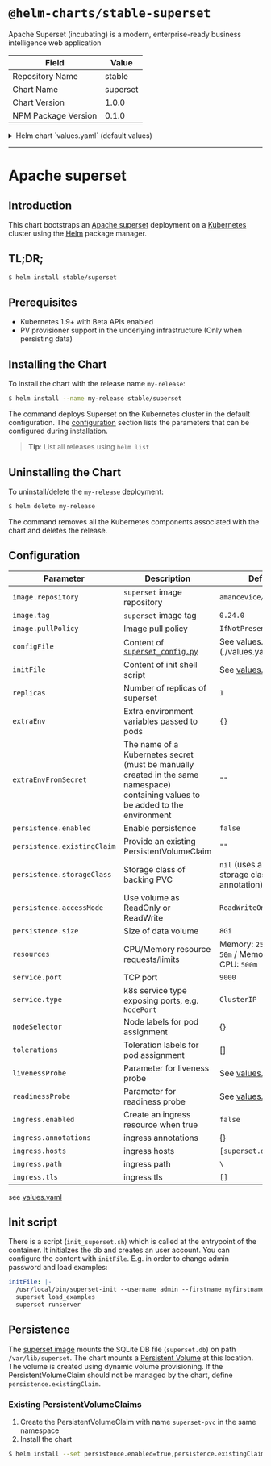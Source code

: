 # `@helm-charts/stable-superset`

Apache Superset (incubating) is a modern, enterprise-ready business intelligence web application

| Field               | Value    |
| ------------------- | -------- |
| Repository Name     | stable   |
| Chart Name          | superset |
| Chart Version       | 1.0.0    |
| NPM Package Version | 0.1.0    |

<details>

<summary>Helm chart `values.yaml` (default values)</summary>

```yaml
# Default values for superset.
# This is a YAML-formatted file.
# Declare variables to be passed into your templates.

replicaCount: 1

## Set default image, imageTag, and imagePullPolicy.
image:
  repository: 'amancevice/superset'
  tag: '0.24.0'
  pullPolicy: 'IfNotPresent'

initFile: |-
  /usr/local/bin/superset-init --username admin --firstname admin --lastname user --email admin@fab.org --password admin
  superset runserver

configFile: |-
  #---------------------------------------------------------
  # Superset specific config
  #---------------------------------------------------------
  ROW_LIMIT = 5000
  SUPERSET_WORKERS = 2

  SUPERSET_WEBSERVER_PORT = 8088
  #---------------------------------------------------------

  #---------------------------------------------------------
  # Flask App Builder configuration
  #---------------------------------------------------------
  # Your App secret key
  SECRET_KEY = '\2\1thisismyscretkey\1\2\e\y\y\h'

  # The SQLAlchemy connection string to your database backend
  # This connection defines the path to the database that stores your
  # superset metadata (slices, connections, tables, dashboards, ...).
  # Note that the connection information to connect to the datasources
  # you want to explore are managed directly in the web UI
  SQLALCHEMY_DATABASE_URI = 'sqlite:////var/lib/superset/superset.db'


  # Flask-WTF flag for CSRF
  WTF_CSRF_ENABLED = True
  # Add endpoints that need to be exempt from CSRF protection
  WTF_CSRF_EXEMPT_LIST = []

  # Set this API key to enable Mapbox visualizations
  MAPBOX_API_KEY = ''

## Extra environment variables that will be passed onto deployment pod
##
extraEnv: {}

## The name of a secret in the same kubernetes namespace which contain values to be added to the environment
## This can be useful for secret keys, etc
##
extraEnvFromSecret: ''

persistence:
  ## If true, superset server will create/use a Persistent Volume Claim
  ## If false, use emptyDir
  ##
  enabled: false

  ## superset data Persistent Volume access modes
  ## Must match those of existing PV or dynamic provisioner
  ## Ref: http://kubernetes.io/docs/user-guide/persistent-volumes/
  ##
  accessModes:
    - ReadWriteOnce

  ## superset data Persistent Volume size
  ##
  size: 8Gi

  ## superset server data Persistent Volume Storage Class
  ## If defined, storageClassName: <storageClass>
  ## If set to "-", storageClassName: "", which disables dynamic provisioning
  ## If undefined (the default) or set to null, no storageClassName spec is
  ##   set, choosing the default provisioner.  (gp2 on AWS, standard on
  ##   GKE, AWS & OpenStack)
  ##
  # storageClass: "-"

  ## Superset data Persistent Volume existing claim name
  ## Requires server.persistence.enabled: true
  ## If defined, PVC must be created manually before volume will be bound
  existingClaim: ''

## Expose the superset service to be accessed from outside the cluster (LoadBalancer service).
## or access it from within the cluster (ClusterIP service). Set the service type and the port to serve it.
## ref: http://kubernetes.io/docs/user-guide/services/
##
service:
  type: ClusterIP
  port: 9000

  ## service annotations
  annotations:
    {}
    # service.beta.kubernetes.io/aws-load-balancer-internal: "true"
    # external-dns.alpha.kubernetes.io/hostname: "superset.domain.com"

  ## loadbalancer source ranges. only used when service.type is "LoadBalancer"
  loadBalancerSourceRanges: []
  # - 172.31.0.0/16

ingress:
  ## If true, superset Ingress will be created
  ##
  enabled: false

  ## superset Ingress annotations
  annotations: {}
  # kubernetes.io/ingress.class: nginx
  # kubernetes.io/tls-acme: 'true'

  ## superset Ingress hostnames
  ## Must be provided if Ingress is enabled
  ##
  hosts:
    - superset.domain.com

  ## superset Ingress path
  ## Optional, allows specifying paths for more flexibility
  ## E.g. Traefik ingress likes paths
  ##
  path: /

  ## superset Ingress TLS configuration
  ## Secrets must be manually created in the namespace
  ##
  tls: []
  #   - secretName: superset-server-tls
  #     hosts:
  #       - superset.domain.com

## Node labels for pod assignment
## Ref: https://kubernetes.io/docs/user-guide/node-selection/
##
nodeSelector: {}

## Tolerations
## ref: https://kubernetes.io/docs/concepts/configuration/assign-pod-node/#taints-and-tolerations-beta-feature
tolerations: []

## Affinity and anti-affinity
## ref: https://kubernetes.io/docs/concepts/configuration/assign-pod-node/#affinity-and-anti-affinity
affinity: {}

## Configure resource requests and limits
## ref: http://kubernetes.io/docs/user-guide/compute-resources/
##
resources: {}
#  requests:
#    cpu: 50m
#    memory: 256Mi
#  limits:
#    cpu: 500m
#    memory: 750Mi

## Configure liveness/readiness params
## ref: https://kubernetes.io/docs/tasks/configure-pod-container/configure-liveness-readiness-probes/
##
livenessProbe:
  httpGet:
    path: /health
    port: http
  initialDelaySeconds: 80
  timeoutSeconds: 5
  periodSeconds: 10
  failureThreshold: 2
readinessProbe:
  httpGet:
    path: /health
    port: http
  initialDelaySeconds: 60
  timeoutSeconds: 5
  periodSeconds: 10
  failureThreshold: 2
```

</details>

---

# Apache superset

## Introduction

This chart bootstraps an [Apache superset](https://superset.incubator.apache.org/) deployment on a [Kubernetes](http://kubernetes.io) cluster using the [Helm](https://helm.sh) package manager.

## TL;DR;

```bash
$ helm install stable/superset
```

## Prerequisites

- Kubernetes 1.9+ with Beta APIs enabled
- PV provisioner support in the underlying infrastructure (Only when persisting data)

## Installing the Chart

To install the chart with the release name `my-release`:

```bash
$ helm install --name my-release stable/superset
```

The command deploys Superset on the Kubernetes cluster in the default configuration. The [configuration](#configuration) section lists the parameters that can be configured during installation.

> **Tip**: List all releases using `helm list`

## Uninstalling the Chart

To uninstall/delete the `my-release` deployment:

```bash
$ helm delete my-release
```

The command removes all the Kubernetes components associated with the chart and deletes the release.

## Configuration

| Parameter                   | Description                                                                                                                       | Default                                                    |
| --------------------------- | --------------------------------------------------------------------------------------------------------------------------------- | ---------------------------------------------------------- |
| `image.repository`          | `superset` image repository                                                                                                       | `amancevice/superset`                                      |
| `image.tag`                 | `superset` image tag                                                                                                              | `0.24.0`                                                   |
| `image.pullPolicy`          | Image pull policy                                                                                                                 | `IfNotPresent`                                             |
| `configFile`                | Content of [`superset_config.py`](https://superset.incubator.apache.org/installation.html)                                        | See values.yaml](./values.yaml)                            |
| `initFile`                  | Content of init shell script                                                                                                      | See [values.yaml](./values.yaml)                           |
| `replicas`                  | Number of replicas of superset                                                                                                    | `1`                                                        |
| `extraEnv`                  | Extra environment variables passed to pods                                                                                        | `{}`                                                       |
| `extraEnvFromSecret`        | The name of a Kubernetes secret (must be manually created in the same namespace) containing values to be added to the environment | `""`                                                       |
| `persistence.enabled`       | Enable persistence                                                                                                                | `false`                                                    |
| `persistence.existingClaim` | Provide an existing PersistentVolumeClaim                                                                                         | `""`                                                       |
| `persistence.storageClass`  | Storage class of backing PVC                                                                                                      | `nil` (uses alpha storage class annotation)                |
| `persistence.accessMode`    | Use volume as ReadOnly or ReadWrite                                                                                               | `ReadWriteOnce`                                            |
| `persistence.size`          | Size of data volume                                                                                                               | `8Gi`                                                      |
| `resources`                 | CPU/Memory resource requests/limits                                                                                               | Memory: `256Mi`, CPU: `50m` / Memory: `500Mi`, CPU: `500m` |
| `service.port`              | TCP port                                                                                                                          | `9000`                                                     |
| `service.type`              | k8s service type exposing ports, e.g. `NodePort`                                                                                  | `ClusterIP`                                                |
| `nodeSelector`              | Node labels for pod assignment                                                                                                    | {}                                                         |
| `tolerations`               | Toleration labels for pod assignment                                                                                              | []                                                         |
| `livenessProbe`             | Parameter for liveness probe                                                                                                      | See [values.yaml](./values.yaml)                           |
| `readinessProbe`            | Parameter for readiness probe                                                                                                     | See [values.yaml](./values.yaml)                           |
| `ingress.enabled`           | Create an ingress resource when true                                                                                              | `false`                                                    |
| `ingress.annotations`       | ingress annotations                                                                                                               | {}                                                         |
| `ingress.hosts`             | ingress hosts                                                                                                                     | `[superset.domain.com]`                                    |
| `ingress.path`              | ingress path                                                                                                                      | `\`                                                        |
| `ingress.tls`               | ingress tls                                                                                                                       | `[]`                                                       |

see [values.yaml](./values.yaml)

## Init script

There is a script (`init_superset.sh`) which is called at the entrypoint of the container. It initialzes the db and creates an user account. You can configure the content with `initFile`. E.g. in order to change admin password and load examples:

```yaml
initFile: |-
  /usr/local/bin/superset-init --username admin --firstname myfirstname --lastname mylastname --email admin@fab.org --password mypassword
  superset load_examples
  superset runserver
```

## Persistence

The [superset image](https://hub.docker.com/r/amancevice/superset/) mounts the SQLite DB file (`superset.db`) on path `/var/lib/superset`. The chart mounts a [Persistent Volume](http://kubernetes.io/docs/user-guide/persistent-volumes/) at this location. The volume is created using dynamic volume provisioning. If the PersistentVolumeClaim should not be managed by the chart, define `persistence.existingClaim`.

### Existing PersistentVolumeClaims

1. Create the PersistentVolumeClaim with name `superset-pvc` in the same namespace
1. Install the chart

```bash
$ helm install --set persistence.enabled=true,persistence.existingClaim=superset-pvc stable/superset
```
